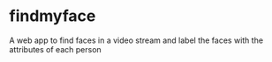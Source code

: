 # findmyface
A web app to find faces in a video stream and label the faces with the attributes of each person
